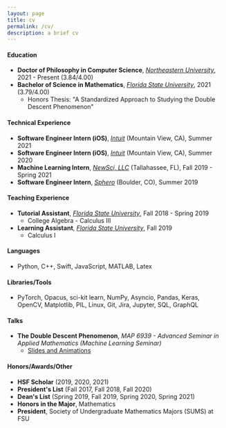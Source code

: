 ```yaml
---
layout: page
title: cv
permalink: /cv/
description: a brief cv
---
```


#### Education
* **Doctor of Philosophy in Computer Science**, *[Northeastern University](https://www.khoury.northeastern.edu/)*, 2021 - Present (3.84/4.00)
* **Bachelor of Science in Mathematics**, *[Florida State University](https://math.fsu.edu/)*, 2021 (3.79/4.00)
    * Honors Thesis: "A Standardized Approach to Studying the Double Descent Phenomenon"

#### Technical Experience
* **Software Engineer Intern (iOS)**, *[Intuit](https://www.intuit.com/)* (Mountain View, CA), Summer 2021
* **Software Engineer Intern (iOS)**, *[Intuit](https://www.intuit.com/)* (Mountain View, CA), Summer 2020
* **Machine Learning Intern**, *[NewSci, LLC](https://www.newsci.ai)* (Tallahassee, FL), Fall 2019 - Spring 2021
* **Software Engineer Intern**, *[Sphero](https://sphero.com/)* (Boulder, CO), Summer 2019


#### Teaching Experience
* **Tutorial Assistant**, *[Florida State University](https://math.fsu.edu/)*, Fall 2018 - Spring 2019
    * College Algebra - Calculus III
* **Learning Assistant**, *[Florida State University](https://math.fsu.edu/)*, Fall 2019
    * Calculus I

#### Languages
* Python, C++, Swift, JavaScript, MATLAB, Latex

#### Libraries/Tools
* PyTorch, Opacus, sci-kit learn, NumPy, Asyncio, Pandas, Keras, OpenCV, Matplotlib, PIL, Linux, Git, Jira, Jupyter, SQL, GraphQL

#### Talks
* **The Double Descent Phenomenon**, *MAP 6939 - Advanced Seminar in Applied Mathematics (Machine Learning Seminar)*
  * [Slides and Animations](https://drive.google.com/drive/folders/1LPjlJgGP9LCQwzYvfTSls0SKK7ToRXJH?usp=sharing)

#### Honors/Awards/Other
* **HSF Scholar** (2019, 2020, 2021)
* **President's List** (Fall 2017, Fall 2018, Fall 2020)
* **Dean's List** (Spring 2019, Fall 2019, Spring 2020, Spring 2021)
* **Honors in the Major**, Mathematics
* **President**, Society of Undergraduate Mathematics Majors (SUMS) at FSU
